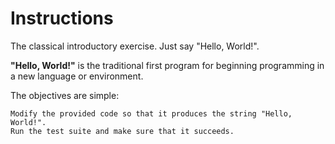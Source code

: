 # Instructions

The classical introductory exercise. Just say "Hello, World!".

**"Hello, World!"** is the traditional first program for beginning programming in a new language or environment.

The objectives are simple:

    Modify the provided code so that it produces the string "Hello, World!".
    Run the test suite and make sure that it succeeds.